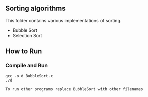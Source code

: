 Sorting algorithms
--------------

This folder contains various implementations of sorting. 

* Bubble Sort
* Selection Sort

## How to Run

### Compile and Run

    gcc -o d BubbleSort.c
    ./d

    To run other programs replace BubbleSort with other filenames
